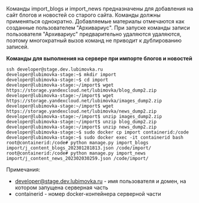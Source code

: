 Команды import_blogs и import_news предназначены для добавления на сайт блогов и новостей со старого сайта. Команды должны применяться однократно. Добавляемые материалы отмечаются как созданные пользователем "Архивариус". При запуске команды записи пользователя "Архивариус" предварительно удаляются удаляются, поэтому многократный вызов команд не приводит к дублированию записей.

**Команды для выполнения на сервере при импорте блогов и новостей**
```shell
ssh developer@stage.dev.lubimovka.ru
developer@lubimovka-stage:~$ mkdir import
developer@lubimovka-stage:~$ cd import
developer@lubimovka-stage:~/import$ wget https://storage.yandexcloud.net/lubimovka/blog_dump2.zip
developer@lubimovka-stage:~/import$ wget https://storage.yandexcloud.net/lubimovka/images_dump2.zip
developer@lubimovka-stage:~/import$ wget https://storage.yandexcloud.net/lubimovka/news_dump2.zip
developer@lubimovka-stage:~/import$ unzip images_dump2.zip
developer@lubimovka-stage:~/import$ unzip blog_dump2.zip
developer@lubimovka-stage:~/import$ unzip news_dump2.zip
developer@lubimovka-stage:~$ sudo docker cp import containerid:/code
developer@lubimovka-stage:~$ sudo docker exec -it containerid bash
root@containerid:/code# python manage.py import_blogs import/j_content_blogs_202301281813.json /code/import/
root@containerid:/code# python manage.py import_news import/j_content_news_202302030259.json /code/import/
```

Примечания:
- developer@stage.dev.lubimovka.ru - имя пользователя и домен, на котором запущена серверная часть
- containerid - номер docker-контейнера серверной части
